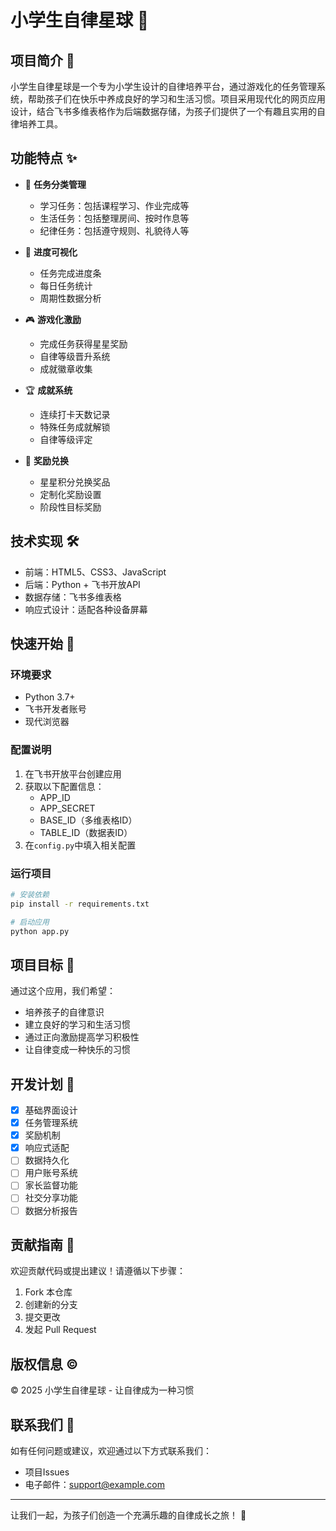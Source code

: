 # 小学生自律星球 🌟

## 项目简介 📖

小学生自律星球是一个专为小学生设计的自律培养平台，通过游戏化的任务管理系统，帮助孩子们在快乐中养成良好的学习和生活习惯。项目采用现代化的网页应用设计，结合飞书多维表格作为后端数据存储，为孩子们提供了一个有趣且实用的自律培养工具。

## 功能特点 ✨

- 🎯 **任务分类管理**
  - 学习任务：包括课程学习、作业完成等
  - 生活任务：包括整理房间、按时作息等
  - 纪律任务：包括遵守规则、礼貌待人等

- 🌈 **进度可视化**
  - 任务完成进度条
  - 每日任务统计
  - 周期性数据分析

- 🎮 **游戏化激励**
  - 完成任务获得星星奖励
  - 自律等级晋升系统
  - 成就徽章收集

- 🏆 **成就系统**
  - 连续打卡天数记录
  - 特殊任务成就解锁
  - 自律等级评定

- 🎁 **奖励兑换**
  - 星星积分兑换奖品
  - 定制化奖励设置
  - 阶段性目标奖励

## 技术实现 🛠

- 前端：HTML5、CSS3、JavaScript
- 后端：Python + 飞书开放API
- 数据存储：飞书多维表格
- 响应式设计：适配各种设备屏幕

## 快速开始 🚀

### 环境要求
- Python 3.7+
- 飞书开发者账号
- 现代浏览器

### 配置说明
1. 在飞书开放平台创建应用
2. 获取以下配置信息：
   - APP_ID
   - APP_SECRET
   - BASE_ID（多维表格ID）
   - TABLE_ID（数据表ID）
3. 在`config.py`中填入相关配置

### 运行项目
```bash
# 安装依赖
pip install -r requirements.txt

# 启动应用
python app.py
```

## 项目目标 🎯

通过这个应用，我们希望：
- 培养孩子的自律意识
- 建立良好的学习和生活习惯
- 通过正向激励提高学习积极性
- 让自律变成一种快乐的习惯

## 开发计划 📅

- [x] 基础界面设计
- [x] 任务管理系统
- [x] 奖励机制
- [x] 响应式适配
- [ ] 数据持久化
- [ ] 用户账号系统
- [ ] 家长监督功能
- [ ] 社交分享功能
- [ ] 数据分析报告

## 贡献指南 👥

欢迎贡献代码或提出建议！请遵循以下步骤：
1. Fork 本仓库
2. 创建新的分支
3. 提交更改
4. 发起 Pull Request

## 版权信息 ©

© 2025 小学生自律星球 - 让自律成为一种习惯

## 联系我们 📮

如有任何问题或建议，欢迎通过以下方式联系我们：
- 项目Issues
- 电子邮件：support@example.com

---

让我们一起，为孩子们创造一个充满乐趣的自律成长之旅！ 🌟